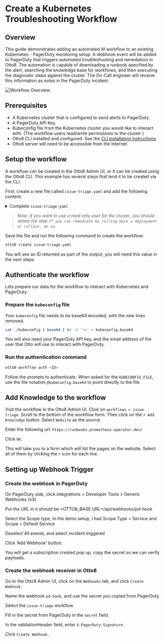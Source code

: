 # Create a Kubernetes Troubleshooting Workflow 

## Overview

This guide demonstrates adding an automated AI workflow to an existing Kubernetes - PagerDuty monitoring setup. A webhook event will be added to PagerDuty that triggers automated troubleshooting and remediation in Otto8. The automation is capable of downloading a runbook specified by the alert, searching the knowledge base for workflows, and then executing the diagnostic steps against the cluster. The On-Call engineer will receive this information as notes in the PagerDuty incident.

![Workflow Overview](/img/webhook-overview.png)

## Prerequisites

- A Kubernetes cluster that is configured to send alerts to PagerDuty.
- A PagerDuty API Key.
- Kubeconfig file from the Kubernetes cluster you would like to interact with. (The workflow users read/write permissions to the cluster )
- Otto8 CLI installed and configured. See the [CLI installation instructions](/#getting-started)
- Otto8 server will need to be accessible from the internet.

## Setup the workflow

A workflow can be created in the Otto8 Admin UI, or it can be created using the Otto8 CLI. This example has several steps that lend it to be created via the CLI.

First, create a new file called `issue-triage.yaml` and add the following content:

<details>
    <summary>Complete <code>issue-triage.yaml</code></summary>

```yaml
type: workflow
Name: issue triage
Cache: false
Alias: issue-triage
Prompt: "You are a helpful assistant, your pagerduty email is found in the environment variable PAGERDUTY_EMAIL"
tools:
  - github.com/otto8-ai/experimental-tools/pagerduty-tool
  - github.com/otto8-ai/experimental-tools/kubectl
  - sys.http.html2text
Env:
  - name: PAGERDUTY_API_TOKEN
    description: Pagerduty API key
  - name: KUBECONFIG_FILE
    description: The full base64 encoded content of your kubeconfig file
  - name: PAGERDUTY_EMAIL
    description: A valid email address of a real user in PagerDuty
steps:
  - step: "Get the Incident ID from the webhook."
  - step: "Get the incident details"
  - step: "Acknowledge the incident"
  - step: “Get the PAGERDUTY_EMAIL env var. This is the user_email for all interactions with PagerDuty”
    tools:
    - sys.getenv
  - step: "Get the env value for ${OTTO8_THREAD_ID}."
    tools: 
    - sys.getenv
  - step: "Add a note to the incident that Otto is looking into the issue, and a link to ${OTTO8_SERVER_URL}/admin/thread/${OTTO8_THREAD_ID}"
    tools: 
    - sys.getenv
  - step: "Get the incidents alerts"
  - if:
     condition: "Does the alert event contain an annotation called runbook_url"
     steps:
     - step: "Get the contents of the runbook_url, and determine which steps need to be taken"
     - step: "Follow the diagnosis steps using kubectl commands to troubleshoot the issue."
     - step: "If you can remediate by rolling back a deployment or rollout, do so"
     else:
     - step: "Query your knowledge set with the summary and description section of the alert. return the results of the tool call."
     - if:
        condition: "Did the previous step get diagnosis information."
        steps:
         - step: "Follow the diagnosis steps using kubectl commands to troubleshoot the issue."
        else:
         - step: "Get basic kubernetes information that would help troubleshoot this issue"
  - step: "Add a note to the incident with a bulleted list of the actions taken, the responses, and recommended next steps."
```

</details>

> *Note: If you want to use a read only user for the cluster, you should delete the step `If you can remediate by rolling back a deployment or rollout, do so`.*

Save the file and run the following command to create the workflow:

```bash
otto8 create issue-triage.yaml
```

You will see an ID returned as part of the output, you will need this value in the next steps.

## Authenticate the workflow

Lets prepare our data for the workflow to interact with Kubernetes and PagerDuty.

### Prepare the `kubeconfig` file

Your `kubeconfig` file needs to be base64 encoded, with the new lines removed.

```bash
cat ./kubeconfig | base64 | tr -d '\n' > kubeconfig.base64
```

You will also need your PagerDuty API key, and the email address of the user that Otto will use to interact with PagerDuty.

### Run the authentication command

```bash
otto8 workflow auth <ID>
```

Follow the prompts to authenticate. When asked for the `KUBECONFIG_FILE`, use the file notation `@kubeconfig.base64` to point directly to the file.

## Add Knowledge to the workflow

Visit the workflow in the Otto8 Admin UI. Click on `workflows > issue triage`.
Scroll to the bottom of the workflow form. Then click on the `+ Add Knowledge` button.
Select `Website` as the source.

Enter the following url: `https://runbooks.prometheus-operator.dev/`

Click `OK`.

This will take you to a form which will list the pages on the website. Select all of them by clicking the `+` icon for each line.

## Setting up Webhook Trigger

### Create the webhook in PagerDuty

On PagerDuty side, click integrations > Developer Tools > Generic Webhooks (v3)

Put the URL in it should be \<OTTO8_BASE URL>/api/webhooks/pd-hook

Select the Scope type, In the demo setup, I had Scope Type = Service and Scope = Default Service

Deselect All events, and select incident.triggered

Click ‘Add Webhook’ button.

You will get a subscription created pop up, copy the secret so we can verify payloads.

### Create the webhook receiver in Otto8

Go to the Otto8 Admin UI, click on the `Webhooks` tab, and click `Create Webhook`.

Name the webhook `pd-hook`, and use the secret you copied from PagerDuty.

Select the `issue-triage` workflow.

Fill in the secret from PagerDuty in the `secret` field.

In the validationHeader field, enter `X-PagerDuty-Signature`.

Click `Create Webhook`.
